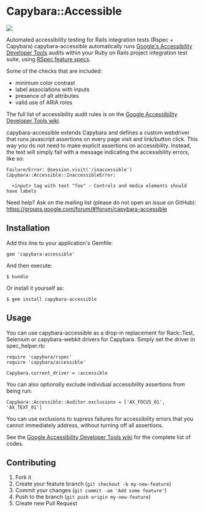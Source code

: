 # Capybara::Accessible

[![](https://api.tddium.com/pivotal-casebook/capybara-accessible/badges/25347.png?badge_token=1e276156136851abb3ca113d37e1cddca332e098)](https://api.tddium.com/pivotal-casebook/capybara-accessible/suites/25347)

Automated accessibility testing for Rails integration tests (Rspec + Capybara)
capybara-accessible automatically runs [Google's Accessibility Developer Tools](https://code.google.com/p/accessibility-developer-tools/) audits within your Ruby on Rails project integration test suite, using [RSpec feature specs](https://www.relishapp.com/rspec/rspec-rails/docs/feature-specs/feature-spec).

Some of the checks that are included:
* minimum color contrast
* label associations with inputs
* presence of alt attributes
* valid use of ARIA roles

The full list of accessibility audit rules is on the [Google Accessibility Developer Tools wiki](https://code.google.com/p/accessibility-developer-tools/wiki/AuditRules).

capybara-accessible extends Capybara and defines a custom webdriver that runs javascript assertions on every page visit and link/button click.
This way you do not need to make explicit assertions on accessibility. Instead, the test will simply fail with a message indicating the accessibility errors, like so:

    Failure/Error: @session.visit('/inaccessible')
    Capybara::Accessible::InaccessibleError:

      <input> tag with text "foo" - Controls and media elements should have labels

Need help? Ask on the mailing list (please do not open an issue on GitHub): https://groups.google.com/forum/#!forum/capybara-accessible

## Installation

Add this line to your application's Gemfile:

    gem 'capybara-accessible'

And then execute:

    $ bundle

Or install it yourself as:

    $ gem install capybara-accessible

## Usage

You can use capybara-accessible as a drop-in replacement for Rack::Test, Selenium or capybara-webkit drivers for Capybara. Simply set the driver in spec_helper.rb:

    require 'capybara/rspec'
    require 'capybara/accessible'

    Capybara.current_driver = :accessible

You can also optionally exclude individual accessibility assertions from being run:

    Capybara::Accessible::Auditor.exclusions = ['AX_FOCUS_01', 'AX_TEXT_01']

You can use exclusions to supress failures for accessibility errors that you cannot immediately address, without turning off all assertions.

See the [Google Accessibility Developer Tools wiki](https://code.google.com/p/accessibility-developer-tools/wiki/AuditRules) for the complete list of codes.

## Contributing

1. Fork it
2. Create your feature branch (`git checkout -b my-new-feature`)
3. Commit your changes (`git commit -am 'Add some feature'`)
4. Push to the branch (`git push origin my-new-feature`)
5. Create new Pull Request
